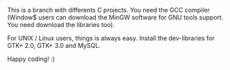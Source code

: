 
This is a branch with differents C projects. You need the GCC compiler
(Window$ users can download the MinGW software for GNU tools support. 
 You need download the libraries too).


For UNIX / Linux users, things is always easy. Install the dev-libraries
for GTK+ 2.0, GTK+ 3.0 and MySQL.

Happy coding! :)

